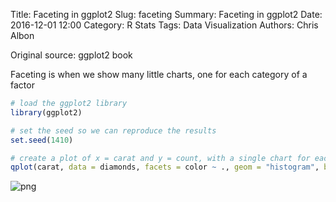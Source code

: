 Title: Faceting in ggplot2
Slug: faceting
Summary: Faceting in ggplot2
Date: 2016-12-01 12:00
Category: R Stats
Tags: Data Visualization
Authors: Chris Albon


Original source: ggplot2 book

Faceting is when we show many little charts, one for each category of a factor


```R
# load the ggplot2 library
library(ggplot2)

# set the seed so we can reproduce the results
set.seed(1410)
```


```R
# create a plot of x = carat and y = count, with a single chart for each category of diamond color
qplot(carat, data = diamonds, facets = color ~ ., geom = "histogram", binwidth = 0.1, xlim = c(0, 3))
```









![png]({filename}/images/faceting_files/faceting_2_1.png)
